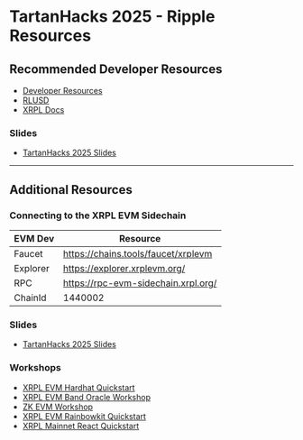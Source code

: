 # TartanHacks 2025 - Ripple Resources

## Recommended Developer Resources
- [Developer Resources](https://linktr.ee/rippledevrel)
- [RLUSD](https://tryrlusd.com/)
- [XRPL Docs](https://xrpl.org/)

### Slides
- [TartanHacks 2025 Slides](slides/TartanHacks2025.pdf)

----
## Additional Resources

### Connecting to the XRPL EVM Sidechain
|EVM Dev|Resource|
|---|---|
|Faucet|https://chains.tools/faucet/xrplevm|
|Explorer|https://explorer.xrplevm.org/|
|RPC|https://rpc-evm-sidechain.xrpl.org/|
|ChainId|1440002|


### Slides
- [TartanHacks 2025 Slides](slides/TartanHacks2025.pdf)

### Workshops
- [XRPL EVM Hardhat Quickstart](https://github.com/maximedgr/xrpl-evm-quickstart-hardhat)
- [XRPL EVM Band Oracle Workshop](https://github.com/hazardcookie/Band-Oracle-Foundry-Workshop/tree/main)
- [ZK EVM Workshop](https://github.com/maximedgr/zk-xrpl-evm-workshop)
- [XRPL EVM Rainbowkit Quickstart](https://github.com/maximedgr/xrpl-evm-quickstart-rainbowkit)
- [XRPL Mainnet React Quickstart](https://github.com/maximedgr/xrpl-quickstart-react-crossmark)
